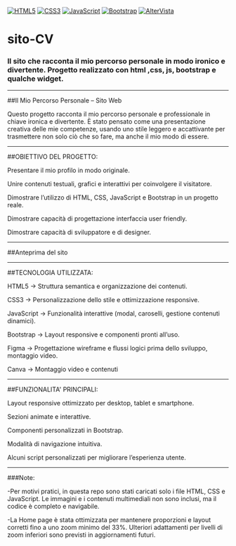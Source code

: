 [![HTML5](https://img.shields.io/badge/HTML5-E34F26?logo=html5&logoColor=white&style=flat)](INFOhtml.md)
[![CSS3](https://img.shields.io/badge/CSS3-1572B6?logo=css3&logoColor=white&style=flat)](INFOcss.md)
[![JavaScript](https://img.shields.io/badge/JavaScript-F7DF1E?logo=javascript&logoColor=black&style=flat)](INFOjs.md)
[![Bootstrap](https://img.shields.io/badge/Bootstrap-7952B3?logo=bootstrap&logoColor=white&style=flat)](INFObootstrap.md)
[![AlterVista](https://img.shields.io/badge/Hosting-AlterVista-orange?style=flat)](INFOaltervista.md)

# sito-CV
### Il sito che racconta il mio percorso personale in modo ironico e divertente. Progetto realizzato con html ,css, js, bootstrap e qualche widget. <br/>

---

##Il Mio Percorso Personale – Sito Web

Questo progetto racconta il mio percorso personale e professionale in chiave ironica e divertente.
È stato pensato come una presentazione creativa delle mie competenze, usando uno stile leggero e accattivante per trasmettere non solo ciò che so fare, ma anche il mio modo di essere.

---

##OBIETTIVO DEL PROGETTO:

Presentare il mio profilo in modo originale.

Unire contenuti testuali, grafici e interattivi per coinvolgere il visitatore.

Dimostrare l’utilizzo di HTML, CSS, JavaScript e Bootstrap in un progetto reale.

Dimostrare capacità di progettazione interfaccia user friendly.

Dimostrare capacità di sviluppatore e di designer. <br>

---

##Anteprima del sito


---

##TECNOLOGIA UTILIZZATA:

HTML5 → Struttura semantica e organizzazione dei contenuti.

CSS3 → Personalizzazione dello stile e ottimizzazione responsive.

JavaScript → Funzionalità interattive (modal, caroselli, gestione contenuti dinamici).

Bootstrap → Layout responsive e componenti pronti all’uso.

Figma → Progettazione wireframe e flussi logici prima dello sviluppo, montaggio video.

Canva → Montaggio video e contenuti

---

##FUNZIONALITA' PRINCIPALI:

Layout responsive ottimizzato per desktop, tablet e smartphone.

Sezioni animate e interattive.

Componenti personalizzati in Bootstrap.

Modalità di navigazione intuitiva.

Alcuni script personalizzati per migliorare l’esperienza utente.

---


###Note:

-Per motivi pratici, in questa repo sono stati caricati solo i file HTML, CSS e JavaScript.
Le immagini e i contenuti multimediali non sono inclusi, ma il codice è completo e navigabile.

-La Home page è stata ottimizzata per mantenere proporzioni e layout corretti fino a uno zoom minimo del 33%.
Ulteriori adattamenti per livelli di zoom inferiori sono previsti in aggiornamenti futuri.
